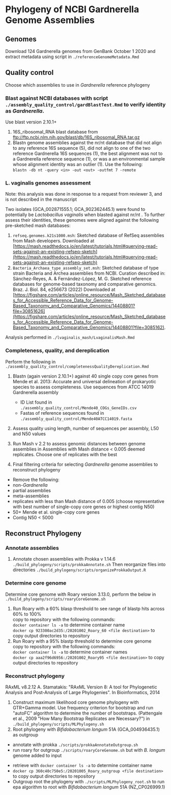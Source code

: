 # Phylogeny of NCBI Gardnerella Genome Assemblies

## Genomes
Download 124 Gardnerella genomes from GenBank October 1 2020 and extract metadata using script in `./referenceGenomeMetadata.Rmd`

## Quality control
Choose which assemblies to use in *Gardnerella* reference phylogeny

### Blast against NCBI databases with script `./assembly_quality_control/gardBlastTest.Rmd` to verify identity as *Gardnerella*.
Use blast version 2.10.1+
1) 16S_ribosomal_RNA blast database from ftp://ftp.ncbi.nlm.nih.gov/blast/db/16S_ribosomal_RNA.tar.gz 
2) Blastn genome assemblies against the nr/nt database that did not align to any reference 16S sequence (5), did not align to one of the two reference Gardnerella 16S sequences (1),  the best alignment was not to a Gardnerella reference sequence (1), or was a an environmental sample whose alignment identity was an outlier (1). Use the following:  
`blastn -db nt -query <in> -out <out> -outfmt 7 -remote`

### L. vaginalis genomes assessment
Note: this analysis was done in response to a request from reviewer 3, and is not described in the manuscript

  Two isolates (GCA_002871555.1; GCA_902362445.1) were found to potentially be *Lactobacillus vaginalis* when blasted against nr/nt . To further assess their identities, these genomes were aligned against the following pre-sketched mash databases:
  
1. `refseq.genomes.k21s1000.msh`: Sketched database of RefSeq assemblies from Mash developers. Downloaded at [https://mash.readthedocs.io/en/latest/tutorials.html#querying-read-sets-against-an-existing-refseq-sketch](https://mash.readthedocs.io/en/latest/tutorials.html#querying-read-sets-against-an-existing-refseq-sketch)
2. `Bacteria_Archaea_type_assembly_set.msh`: Sketched database of type strain Bacteria and Archea assemblies from NCBI. Curation described in:
  Sánchez-Reyes, A. & Fernández-López, M. G. Sketched reference databases for genome-based taxonomy and comparative genomics. Braz. J. Biol. 84, e256673 (2022)
  Downloaded at [https://figshare.com/articles/online_resource/Mash_Sketched_databases_for_Accessible_Reference_Data_for_Genome-Based_Taxonomy_and_Comparative_Genomics/14408801?file=30851626](https://figshare.com/articles/online_resource/Mash_Sketched_databases_for_Accessible_Reference_Data_for_Genome-Based_Taxonomy_and_Comparative_Genomics/14408801?file=3085162). 

Analysis performed in `./lvaginalis_mash/LvaginalisMash.Rmd`

### Completeness, quality, and dereplication
Perform the following in `./assembly_quality_control/completenessQualityDereplication.Rmd`
1) Blastn (again version 2.10.1+) against 40 single copy core genes from Mende et al. 2013: Accurate and universal delineation of prokaryotic species to assess completeness. Use sequences from ATCC 14019 Gardnerella assembly
    + ID List found in `./assembly_quality_control/Mende40_COGs_GeneIDs.csv`
    + Fastas of reference sequences found in `./assembly_quality_control/Mende40ATCC14019.fasta`
2) Assess quality using length, number of sequences per assembly, L50 and N50 values

3) Run Mash v 2.2 to assess genomic distances between genome assemblies in 
Assemblies with Mash distance < 0.005 deemed replicates. Choose one of replicates with the best
4) Final filtering criteria for selecting *Gardnerella* genome assemblies to reconstruct phylogeny
+  Remove the following:
+ non-*Gardnerella*
+ partial assemblies
+ meta-assemblies
+ replicates with less than Mash distance of 0.005 (choose representative with best number of single-copy core genes or highest contig N50)
+ 50+ Mende et al. single-copy core genes
+ Contig N50 < 5000
    

## Reconstruct Phylogeny
### Annotate assemblies
1) Annotate chosen assemblies with Prokka v 1.14.6  `./build_phylogeny/scripts/prokkaAnnotate.sh`
Then reorganize files into directories `./build_phylogeny/scripts/organizeProkkaOutput.R`

### Determine core genome
Determine core genome with Roary version 3.13.0, perform the below in `./build_phylogeny/scripts/roaryCoreGenome.sh`
1) Run Roary with a 60% blasp threshold to see range of blastp hits across 60% to 100%  
copy to repository with the following commands:  
`docker container ls -a` to determine container name  
`docker cp 923300ac2d35:/20201002_Roary_60 <file destination>` to copy output directories to repository  
3) Run Roary with a 95% blastp threshold to determine core genome  
copy to repository with the following commands:  
`docker container ls -a` to determine container names  
`docker cp aaa2f96d6956:/20201002_Roary95 <file destination>` to copy output directories to repository  

### Reconstruct phylogeny
RAxML v8.2.12 A. Stamatakis: "RAxML Version 8: A tool for Phylogenetic Analysis and Post-Analysis of Large Phylogenies". In Bioinformatics, 2014  
1) Construct maximum likelihood core genome phylogeny with GTR+Gamma model. Use frequency criterion for bootstrap and run "autoFC" algorithm to determine the number of bootstraps. (Pattengale et al., 2009 "How Many Bootstrap Replicates are Necessary?") in `./build_phylogeny/scripts/MLPhylogeny.sh`  
2) Root phylogeny with *Bifidobacterium longum* 51A (GCA_004936435.1) as outgroup  
* annotate with prokka `./scripts/prokkaAnnotateOutgroup.sh`
* run roary for outgroup `./scripts/roaryCoreGenome.sh` but with *B. longum* genome added to input  
+ retrieve with `docker container ls -a` to determine container name  
+ `docker cp 360c40c750e5:/20201005_Roary_outgroup <file destination>` to copy output directories to repository
+ Outgroup root the phylogeny with `./scripts/MLPhylogeny_root.sh` to run epa algorithm to root with *Bifidobacterium longum* 51A (NZ_CP026999.1)

